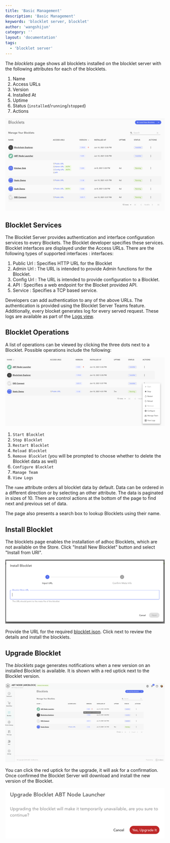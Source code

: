 ```yaml
---
title: 'Basic Management'
description: 'Basic Management'
keywords: 'blocklet server, blocklet'
author: 'wangshijun'
category: ''
layout: 'documentation'
tags:
  - 'blocklet server'
---
```


The *blocklets* page shows all blocklets installed on the blocklet server with the following attributes for each of the blocklets.

1. Name
2. Access URLs
3. Version
4. Installed At
5. Uptime
6. Status (`installed`/`running`/`stopped`)
7. Actions

![](./images/blocklets-overview-3.png)

## Blocklet Services

The Blocklet Server provides authentication and interface configuration services to every Blockets. The Blocklet developer specifies these services. Blocklet interfaces are displayed under the Access URLs. There are the following types of supported interfaces :
interfaces:
1. Public Url : Specifies HTTP URL for the Blocklet
2. Admin Url :  The URL is intended to provide Admin functions for the Blocklet.
3. Config Url : The URL is intended to provide configuration  to a Blocklet.
4. API : Specifies a web endpoint for the Blocket provided API.
5. Service : Specifies a TCP based service.

Developers can add authentication to any of the above URLs. The authentication is provided using the Blocklet Server Teams feature. Additionally, every blocket generates log for every served request. These logs are available as part of the [Logs view](/en/logs).

## Blocklet Operations

A list of operations can be viewed by clicking the three dots next to a Blocklet. Possible operations include the following:

![](./images/blocklets-actions.png)

1. `Start Blocklet`
2. `Stop Blocklet`
3. `Restart Blocklet`
4. `Reload Blocklet`
5. `Remove Blocklet` (you will be prompted to choose whether to delete the Blocklet data as well)
6. `Configure Blocklet`
7. `Manage Team`
8. `View Logs`

The `name` attribute orders all blocklet data by default.  Data can be ordered in a different direction or by selecting an other attribute. The data is paginated in sizes of 10. There are control actions at the bottom of the page to find next and previous set of data.

The page also presents a search box to lookup Blocklets using their name.

## Install Blocklet

The blocklets page enables the installation of adhoc Blocklets, which are not available on the Store. Click "Install New Blocklet" button and select "Install from URI".

![](./images/blocklet-install-url.png)

Provide the URL for the required [blocklet.json](https://github.com/blocklet/html-2048-sample/releases/download/1.1.9/blocklet.json). Click next to review the details and install the blocklets.

## Upgrade Blocklet

The *blocklets* page generates notifications when a new version on an installed Blocklet is available. It is shown with a red uptick next to the Blocklet version.

![](./images/blocklets-upgrade.png)

You can click the red uptick for the upgrade, it will ask for a confirmation. Once confirmed the Blocklet Server will download and install the new version of the Blocklet.

![](./images/blocklets-upgrade-confirm.png)
